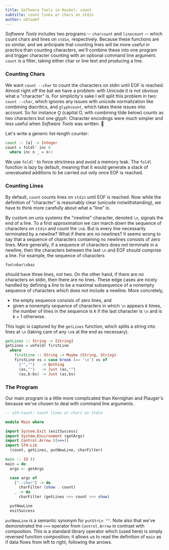 ```yaml
---
title: Software Tools in Haskel: count
subtitle: count lines or chars on stdin
author: nbloomf
---
```


*Software Tools* includes two programs -- ``charcount`` and ``linecount`` -- which count chars and lines on ``stdin``, respectively. Because these functions are so similar, and we anticipate that counting lines will be more useful in practice than counting characters, we'll combine these into one program and trigger character counting with an optional command line argument. ``count`` is a filter, taking either char or line text and producing a line.


### Counting Chars

We want ``count --char`` to count the characters on stdin until EOF is reached. Almost right off the bat we have a problem: with Unicode it is not obvious what a "character" is. For simplicity's sake I will split this problem in two: ``count --char``, which ignores any issues with unicode normalization like combining diacritics, and ``glyphcount``, which takes these issues into account. So for instance O̰ (capital O, with combining tilde below) counts as two characters but one glyph. Character encodings were much simpler and less useful when *Software Tools* was written. 🙂

Let's write a generic list-length counter:


```haskell
count :: [a] -> Integer
count = foldl' inc 0
  where inc n _ = n+1
```


We use ``foldl'`` to force strictness and avoid a memory leak. The ``foldl`` function is lazy by default, meaning that it would generate a stack of unevaluated additions to be carried out only once EOF is reached.


### Counting Lines

By default, ``count`` counts lines on ``stdin`` until EOF is reached. Now while the definition of "character" is reasonably clear (unicode notwithstanding), we have to think more carefully about what a "line" is.

By custom on unix systems the "newline" character, denoted ``\n``, signals the end of a line. To a first approximation we can march down the sequence of characters on ``stdin`` and count the ``\n``s. But is every line necessarily terminated by a newline? What if there are *no* newlines? It seems wrong to say that a sequence of characters containing no newlines consists of zero lines. More generally, if a sequence of characters does not terminate in a newline, then the characters between the last ``\n`` and EOF should comprise a line. For example, the sequence of characters

    foo\nbar\nbaz

should have three lines, not two. On the other hand, if there are *no* characters on stdin, then there are no lines. These edge cases are nicely handled by defining a *line* to be a maximal subsequence of a nonempty sequence of characters which does not include a newline. More concretely,

* the empty sequence consists of zero lines, and
* given a nonempty sequence of characters in which ``\n`` appears $k$ times, the number of lines in the sequence is $k$ if the last character is ``\n`` and is $k+1$ otherwise.

This logic is captured by the ``getLines`` function, which splits a string into lines at ``\n`` (taking care of any ``\n``s at the end as necessary).


```haskell
getLines :: String -> [String]
getLines = unfoldr firstLine
  where
    firstLine :: String -> Maybe (String, String)
    firstLine xs = case break (== '\n') xs of
      ("","")   -> Nothing
      (as,"")   -> Just (as,"")
      (as,b:bs) -> Just (as,bs)
```


### The Program

Our main program is a little more complicated than Kernighan and Plauger's because we've chosen to deal with command line arguments.


```haskell
-- sth-count: count lines or chars on stdin

module Main where

import System.Exit (exitSuccess)
import System.Environment (getArgs)
import Control.Arrow ((>>>))
import STH.Lib
  (count, getLines, putNewLine, charFilter)

main :: IO ()
main = do
  args <- getArgs

  case args of
    ["--char"] -> do
      charFilter (show . count)
    _ -> do
      charFilter (getLines >>> count >>> show)

  putNewLine
  exitSuccess
```


``putNewLine`` is a semantic synonym for ``putStrLn ""``. Note also that we've demonstrated the ``>>>`` operator from ``Control.Arrow`` in contrast with composition. This is a standard library operator which (used here) is simply reversed function composition; it allows us to read the definition of ``main`` as if data flows from left to right, following the arrows.
